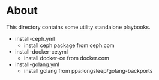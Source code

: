 # About

This directory contains some utility standalone playbooks.

* install-ceph.yml
   * install ceph package from ceph.com
* install-docker-ce.yml
   * install docker-ce from docker.com
* install-golang.yml
   * install golang from ppa:longsleep/golang-backports


